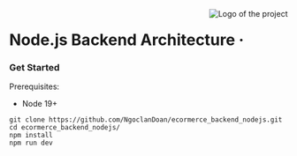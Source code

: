 <img src="./images/logo.sample.png" alt="Logo of the project" align="right">

# Node.js Backend Architecture &middot;
<!-- # Node.js Backend Architecture &middot; [![Build Status](https://img.shields.io/travis/npm/npm/latest.svg?style=flat-square)](https://travis-ci.org/npm/npm) [![npm](https://img.shields.io/npm/v/npm.svg?style=flat-square)](https://www.npmjs.com/package/npm) [![PRs Welcome](https://img.shields.io/badge/PRs-welcome-brightgreen.svg?style=flat-square)](http://makeapullrequest.com) [![GitHub license](https://img.shields.io/badge/license-MIT-blue.svg?style=flat-square)](https://github.com/your/your-project/blob/master/LICENSE) -->
<!-- > Additional information or tag line

A brief description of your project, what it is used for. -->
<!-- 
## Installing / Getting started

A quick introduction of the minimal setup you need to get a hello world up &
running.

```shell
commands here
```

Here you should say what actually happens when you execute the code above. -->

<!-- ## Developing -->

<!-- ### Built With
List main libraries, frameworks used including versions (React, Angular etc...)

### Prerequisites
What is needed to set up the dev environment. For instance, global dependencies or any other tools. include download links. -->


### Get Started

Prerequisites:

- Node 19+
<!-- 
Here's a brief intro about what a developer must do in order to start developing
the project further: -->

```shell
git clone https://github.com/NgoclanDoan/ecormerce_backend_nodejs.git
cd ecormerce_backend_nodejs/
npm install
npm run dev
```

<!-- And state what happens step-by-step. If there is any virtual environment, local server or database feeder needed, explain here. -->

<!-- ### Building

If your project needs some additional steps for the developer to build the
project after some code changes, state them here. for example:

```shell
./configure
make
make install
```

Here again you should state what actually happens when the code above gets
executed.

### Deploying / Publishing
give instructions on how to build and release a new version
In case there's some step you have to take that publishes this project to a
server, this is the right time to state it.

```shell
packagemanager deploy your-project -s server.com -u username -p password
```

And again you'd need to tell what the previous code actually does.

## Versioning

We can maybe use [SemVer](http://semver.org/) for versioning. For the versions available, see the [link to tags on this repository](/tags).


## Configuration

Here you should write what are all of the configurations a user can enter when using the project.

## Tests

Describe and show how to run the tests with code examples.
Explain what these tests test and why.

```shell
Give an example
```

## Style guide

Explain your code style and show how to check it.

## Api Reference

If the api is external, link to api documentation. If not describe your api including authentication methods as well as explaining all the endpoints with their required parameters.


## Database

Explaining what database (and version) has been used. Provide download links.
Documents your database design and schemas, relations etc... 

## Licensing

State what the license is and how to find the text version of the license. -->
